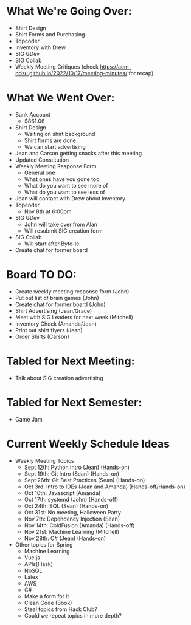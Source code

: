 # What We're Going Over:
- Shirt Design 
- Shirt Forms and Purchasing
- Topcoder
- Inventory with Drew
- SIG GDev
- SIG Collab
- Weekly Meeting Critiques (check https://acm-ndsu.github.io/2022/10/17/meeting-minutes/ for recap)


# What We Went Over:
- Bank Account
    - $861.06
- Shirt Design
    - Waiting on shirt background
    - Shirt forms are done
    - We can start advertising
- Jean and Carson getting snacks after this meeting
- Updated Constitution
- Weekly Meeting Response Form
    - General one
    - What ones have you gone too
    - What do you want to see more of
    - What do you want to see less of
- Jean will contact with Drew about inventory
- Topcoder
    - Nov 8th at 6:00pm
- SIG GDev
    - John will take over from Alan
    - Will resubmit SIG creation form
- SIG Collab
    - Will start after Byte-le
- Create chat for former board

# Board TO DO: 
- Create weekly meeting response form (John)
- Put out list of brain games (John)
- Create chat for former board (John)
- Shirt Advertising (Jean/Grace)
- Meet with SIG Leaders for next week (Mitchell)
- Inventory Check (Amanda/Jean)
- Print out shirt flyers (Jean)
- Order Shirts (Carson)

# Tabled for Next Meeting:
- Talk about SIG creation advertising

# Tabled for Next Semester:
- Game Jam

# Current Weekly Schedule Ideas
- Weekly Meeting Topics 
    - Sept 12th: Python Intro (Jean) (Hands-on)
    - Sept 19th: Git Intro (Sean) (Hands-on)
    - Sept 26th: Git Best Practices (Sean) (Hands-on)
    - Oct 3rd: Intro to IDEs (Jean and Amanda) (Hands-off/Hands-on)
    - Oct 10th: Javascript (Amanda)
    - Oct 17th: systemd (John) (Hands-off) 
    - Oct 24th: SQL (Sean) (Hands-on)
    - Oct 31st: No meeting, Halloween Party
    - Nov 7th: Dependency Injection (Sean) 
    - Nov 14th: ColdFusion (Amanda) (Hands-off)
    - Nov 21st: Machine Learning (Mitchell)
    - Nov 28th: C# (Jean) (Hands-on)
- Other topics for Spring
    - Machine Learning
    - Vue.js
    - APIs(Flask)
    - NoSQL
    - Latex
    - AWS
    - C#
    - Make a form for it
    - Clean Code (Book)
    - Steal topics from Hack Club?
    - Could we repeat topics in more depth?
